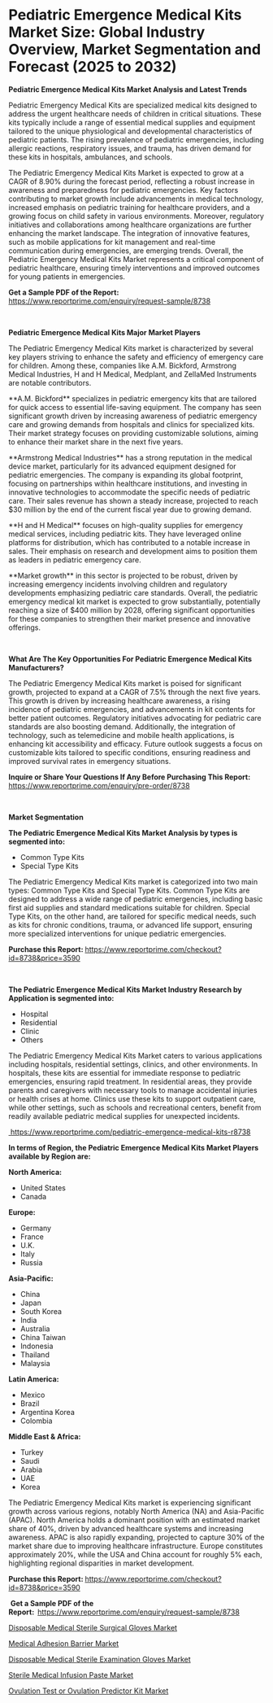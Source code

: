 <p><h1>Pediatric Emergence Medical Kits Market Size: Global Industry Overview, Market Segmentation and Forecast (2025 to 2032)</h1></p><p><strong>Pediatric Emergence Medical Kits Market Analysis and Latest Trends</strong></p>
<p><p>Pediatric Emergency Medical Kits are specialized medical kits designed to address the urgent healthcare needs of children in critical situations. These kits typically include a range of essential medical supplies and equipment tailored to the unique physiological and developmental characteristics of pediatric patients. The rising prevalence of pediatric emergencies, including allergic reactions, respiratory issues, and trauma, has driven demand for these kits in hospitals, ambulances, and schools.</p><p>The Pediatric Emergency Medical Kits Market is expected to grow at a CAGR of 8.90% during the forecast period, reflecting a robust increase in awareness and preparedness for pediatric emergencies. Key factors contributing to market growth include advancements in medical technology, increased emphasis on pediatric training for healthcare providers, and a growing focus on child safety in various environments. Moreover, regulatory initiatives and collaborations among healthcare organizations are further enhancing the market landscape. The integration of innovative features, such as mobile applications for kit management and real-time communication during emergencies, are emerging trends. Overall, the Pediatric Emergency Medical Kits Market represents a critical component of pediatric healthcare, ensuring timely interventions and improved outcomes for young patients in emergencies.</p></p>
<p><strong>Get a Sample PDF of the Report:&nbsp;</strong> <a href="https://www.reportprime.com/enquiry/request-sample/8738?utm_campaign=1102&utm_medium=2&utm_source=Github&utm_content=ia&utm_term=20032025&utm_id=pediatric-emergence-medical-kits">https://www.reportprime.com/enquiry/request-sample/8738</a></p>
<p>&nbsp;</p>
<p><strong>Pediatric Emergence Medical Kits Major Market Players</strong></p>
<p><p>The Pediatric Emergency Medical Kits market is characterized by several key players striving to enhance the safety and efficiency of emergency care for children. Among these, companies like A.M. Bickford, Armstrong Medical Industries, H and H Medical, Medplant, and ZellaMed Instruments are notable contributors.</p><p>**A.M. Bickford** specializes in pediatric emergency kits that are tailored for quick access to essential life-saving equipment. The company has seen significant growth driven by increasing awareness of pediatric emergency care and growing demands from hospitals and clinics for specialized kits. Their market strategy focuses on providing customizable solutions, aiming to enhance their market share in the next five years.</p><p>**Armstrong Medical Industries** has a strong reputation in the medical device market, particularly for its advanced equipment designed for pediatric emergencies. The company is expanding its global footprint, focusing on partnerships within healthcare institutions, and investing in innovative technologies to accommodate the specific needs of pediatric care. Their sales revenue has shown a steady increase, projected to reach $30 million by the end of the current fiscal year due to growing demand.</p><p>**H and H Medical** focuses on high-quality supplies for emergency medical services, including pediatric kits. They have leveraged online platforms for distribution, which has contributed to a notable increase in sales. Their emphasis on research and development aims to position them as leaders in pediatric emergency care.</p><p>**Market growth** in this sector is projected to be robust, driven by increasing emergency incidents involving children and regulatory developments emphasizing pediatric care standards. Overall, the pediatric emergency medical kit market is expected to grow substantially, potentially reaching a size of $400 million by 2028, offering significant opportunities for these companies to strengthen their market presence and innovative offerings.</p></p>
<p>&nbsp;</p>
<p><strong>What Are The Key Opportunities For Pediatric Emergence Medical Kits Manufacturers?</strong></p>
<p><p>The Pediatric Emergency Medical Kits market is poised for significant growth, projected to expand at a CAGR of 7.5% through the next five years. This growth is driven by increasing healthcare awareness, a rising incidence of pediatric emergencies, and advancements in kit contents for better patient outcomes. Regulatory initiatives advocating for pediatric care standards are also boosting demand. Additionally, the integration of technology, such as telemedicine and mobile health applications, is enhancing kit accessibility and efficacy. Future outlook suggests a focus on customizable kits tailored to specific conditions, ensuring readiness and improved survival rates in emergency situations.</p></p>
<p><strong>Inquire or Share Your Questions If Any Before Purchasing This Report:</strong> <a href="https://www.reportprime.com/enquiry/pre-order/8738?utm_campaign=1102&utm_medium=2&utm_source=Github&utm_content=ia&utm_term=20032025&utm_id=pediatric-emergence-medical-kits">https://www.reportprime.com/enquiry/pre-order/8738</a></p>
<p>&nbsp;</p>
<p><strong>Market Segmentation</strong></p>
<p><strong>The Pediatric Emergence Medical Kits Market Analysis by types is segmented into:</strong></p>
<p><ul><li>Common Type Kits</li><li>Special Type Kits</li></ul></p>
<p><p>The Pediatric Emergency Medical Kits market is categorized into two main types: Common Type Kits and Special Type Kits. Common Type Kits are designed to address a wide range of pediatric emergencies, including basic first aid supplies and standard medications suitable for children. Special Type Kits, on the other hand, are tailored for specific medical needs, such as kits for chronic conditions, trauma, or advanced life support, ensuring more specialized interventions for unique pediatric emergencies.</p></p>
<p><strong>Purchase this Report:&nbsp;</strong><a href="https://www.reportprime.com/checkout?id=8738&price=3590&utm_campaign=1102&utm_medium=2&utm_source=Github&utm_content=ia&utm_term=20032025&utm_id=pediatric-emergence-medical-kits">https://www.reportprime.com/checkout?id=8738&price=3590</a></p>
<p>&nbsp;</p>
<p><strong>The Pediatric Emergence Medical Kits Market Industry Research by Application is segmented into:</strong></p>
<p><ul><li>Hospital</li><li>Residential</li><li>Clinic</li><li>Others</li></ul></p>
<p><p>The Pediatric Emergency Medical Kits Market caters to various applications including hospitals, residential settings, clinics, and other environments. In hospitals, these kits are essential for immediate response to pediatric emergencies, ensuring rapid treatment. In residential areas, they provide parents and caregivers with necessary tools to manage accidental injuries or health crises at home. Clinics use these kits to support outpatient care, while other settings, such as schools and recreational centers, benefit from readily available pediatric medical supplies for unexpected incidents.</p></p>
<p><a href="https://www.reportprime.com/pediatric-emergence-medical-kits-r8738?utm_campaign=1102&utm_medium=2&utm_source=Github&utm_content=ia&utm_term=20032025&utm_id=pediatric-emergence-medical-kits">&nbsp;https://www.reportprime.com/pediatric-emergence-medical-kits-r8738</a></p>
<p><strong>In terms of Region, the Pediatric Emergence Medical Kits Market Players available by Region are:</strong></p>
<p>
    <p> <strong> North America: </strong>
        <ul>
            <li>United States</li>
            <li>Canada</li>
        </ul>
        </p> 
    <p> <strong> Europe: </strong>
        <ul>
            <li>Germany</li>
            <li>France</li>
            <li>U.K.</li>
            <li>Italy</li>
            <li>Russia</li>
        </ul>
        </p> 
    <p> <strong> Asia-Pacific: </strong>
        <ul>
            <li>China</li>
            <li>Japan</li>
            <li>South Korea</li>
            <li>India</li>
            <li>Australia</li>
            <li>China Taiwan</li>
            <li>Indonesia</li>
            <li>Thailand</li>
            <li>Malaysia</li>
        </ul>
        </p> 
    <p> <strong> Latin America: </strong>
        <ul>
            <li>Mexico</li>
            <li>Brazil</li>
            <li>Argentina Korea</li>
            <li>Colombia</li>
        </ul>
        </p> 
    <p> <strong> Middle East & Africa: </strong>
        <ul>
            <li>Turkey</li>
            <li>Saudi</li>
            <li>Arabia</li>
            <li>UAE</li>
            <li>Korea</li>
        </ul>
    </p>
    </p>
<p><p>The Pediatric Emergency Medical Kits market is experiencing significant growth across various regions, notably North America (NA) and Asia-Pacific (APAC). North America holds a dominant position with an estimated market share of 40%, driven by advanced healthcare systems and increasing awareness. APAC is also rapidly expanding, projected to capture 30% of the market share due to improving healthcare infrastructure. Europe constitutes approximately 20%, while the USA and China account for roughly 5% each, highlighting regional disparities in market development.</p></p>
<p><strong>Purchase this Report: </strong><a href="https://www.reportprime.com/checkout?id=8738&price=3590&utm_campaign=1102&utm_medium=2&utm_source=Github&utm_content=ia&utm_term=20032025&utm_id=pediatric-emergence-medical-kits">https://www.reportprime.com/checkout?id=8738&price=3590</a></p>
<p>&nbsp;<strong>Get a Sample PDF of the Report:&nbsp;&nbsp;</strong><a href="https://www.reportprime.com/enquiry/request-sample/8738?utm_campaign=1102&utm_medium=2&utm_source=Github&utm_content=ia&utm_term=20032025&utm_id=pediatric-emergence-medical-kits">https://www.reportprime.com/enquiry/request-sample/8738</a></p>
<p><strong></strong></p>
<p><p><a href="https://github.com/airitaursela/Market-Research-Report-List-1/blob/main/disposable-medical-sterile-surgical-gloves-market.md?utm_campaign=1102&utm_medium=2&utm_source=Github&utm_content=ia&utm_term=20032025&utm_id=pediatric-emergence-medical-kits">Disposable Medical Sterile Surgical Gloves Market</a></p><p><a href="https://github.com/shiahbuyerin/Market-Research-Report-List-1/blob/main/medical-adhesion-barrier-market.md?utm_campaign=1102&utm_medium=2&utm_source=Github&utm_content=ia&utm_term=20032025&utm_id=pediatric-emergence-medical-kits">Medical Adhesion Barrier Market</a></p><p><a href="https://github.com/sacmatidora/Market-Research-Report-List-1/blob/main/disposable-medical-sterile-examination-gloves-market.md?utm_campaign=1102&utm_medium=2&utm_source=Github&utm_content=ia&utm_term=20032025&utm_id=pediatric-emergence-medical-kits">Disposable Medical Sterile Examination Gloves Market</a></p><p><a href="https://github.com/zalubakoraka/Market-Research-Report-List-1/blob/main/sterile-medical-infusion-paste-market.md?utm_campaign=1102&utm_medium=2&utm_source=Github&utm_content=ia&utm_term=20032025&utm_id=pediatric-emergence-medical-kits">Sterile Medical Infusion Paste Market</a></p><p><a href="https://github.com/yaldotiedegq/Market-Research-Report-List-1/blob/main/ovulation-test-or-ovulation-predictor-kit-market.md?utm_campaign=1102&utm_medium=2&utm_source=Github&utm_content=ia&utm_term=20032025&utm_id=pediatric-emergence-medical-kits">Ovulation Test or Ovulation Predictor Kit Market</a></p></p>